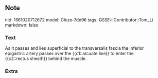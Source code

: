 ## Note
nid: 1661020712672
model: Cloze-7de96
tags: GSSE::!Contributor::Tom_Li
markdown: false

### Text
<div>
  As it passes and lies superficial to the transversalis fascia the
  inferior epigastric artery passes over the {{c1::arcuate line}}
  to enter the {{c2::rectus sheath}} behind the muscle.
</div>

### Extra

